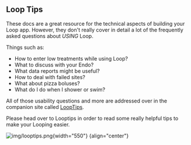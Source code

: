 ## Loop Tips

These docs are a great resource for the technical aspects of building your Loop app.  However, they don't really cover in detail a lot of the frequently asked questions about *USING* Loop.

Things such as:

* How to enter low treatments while using Loop?
* What to discuss with your Endo?
* What data reports might be useful?
* How to deal with failed sites?
* What about pizza boluses?
* What do I do when I shower or swim?

All of those usability questions and more are addressed over in the companion site called [LoopTips](https://loopkit.github.io/looptips).  

Please head over to Looptips in order to read some really helpful tips to make your Looping easier.

![img/looptips.png](img/looptips.png){width="550"}
{align="center"}
